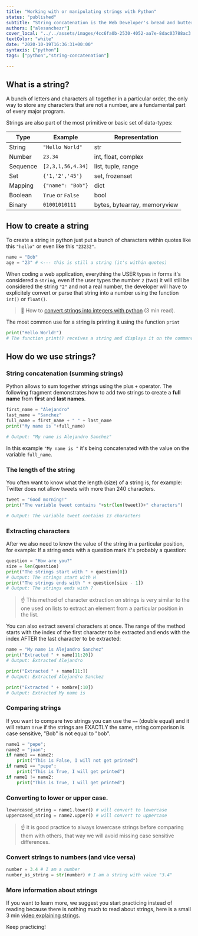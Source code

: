 ```yaml
---
title: "Working with or manipulating strings with Python"
status: "published"
subtitle: "String concatenation is the Web Developer's bread and butter, our job is to concatenate strings to create HTML/CSS documents programmatically"
authors: ["alesanchezr"]
cover_local: "../../assets/images/4cc6fa0b-2530-4052-aa7e-8dac03788ac3.png"
textColor: "white"
date: "2020-10-19T16:36:31+00:00"
syntaxis: ["python"]
tags: ["python","string-concatenation"]

---
```


## What is a string?

A bunch of letters and characters all together in a particular order, the only way to store any characters that are not a number, are a fundamental part of every major program.

Strings are also part of the most primitive or basic set of data-types: 

| Type      | Example           | Representation                |
| ---       | ---               | ---                           |
| String    | `"Hello World"`   | str                           | just characters in a sequence                                 |
| Number    | `23.34`           | int, float, complex           | just numbers                                                  |
| Sequence  | `[2,3,1,56,4.34]` | list, tuple, range            | Iterable list of values with numerical indexes for positions  |
| Set       | `{'1,'2','45'}`   | set, frozenset                | Like Sequence but unordered and with duplicate elements       |
| Mapping   | `{"name": "Bob"}` | dict                          | Like Sequence but indexes are characters intead of incremental numbers |
| Boolean   | `True` or `False` | bool                          | just True or False |
| Binary    | `01001010111`     | bytes, bytearray, memoryview  | Ideal for low level operations                                |

## How to create a string

To create a string in python just put a bunch of characters within quotes like this `"hello"` or even like this `"23232"`.

```python
name = "Bob"
age = "23" # <--- this is still a string (it's within quotes)
```

When coding a web application, everything the USER types in forms it's considered a `string`, even if the user types the number `2` (two) it will still be considered the string `"2"`  and not a real number, the developer will have to explicitely convert or parse that string into a number using the function `int()`  or `float()`.

> :link: How to [convert strings into integers with python](https://guide.freecodecamp.org/python/how-to-convert-strings-into-integers-in-python/) (3 min read).

The most common use for a string is printing it using the function `print`

```python
print("Hello World!")
# The function print() receives a string and displays it on the command line/terminal.
 ```

## How do we use strings?

### String concatenation (summing strings)

Python allows to sum together strings using the plus `+` operator. The following fragment demonstrates how to add two strings to create a **full name** from **first** and **last names**.

```python
first_name = "Alejandro"
last_name = "Sanchez"
full_name = first_name + " " + last_name
print("My name is "+full_name)

# Output: "My name is Alejandro Sanchez"
 ```

In this example `"My name is "` it's being concatenated with the value on the variable `full_name`.

### The length of the string

You often want to know what the length (size) of a string is, for example: Twitter does not allow tweets with more than 240 characters.

```python
tweet = "Good morning!"
print("The variable tweet contains "+str(len(tweet))+" characters")

# Output: The variable tweet contains 13 characters
```


### Extracting characters

After we also need to know the value of the string in a particular position, for example: If a string ends with a question mark it's probably a question:

```python
question = "How are you?"
size = len(question)
print("The strings start with " + question[0])
# Output: The strings start with H
print("The strings ends with " + question[size - 1])
# Output: The strings ends with ?

```

> :point_up: This method of character extraction on strings is very similar to the one used on lists to extract an element from a particular position in the list.   

You can also extract several characters at once. The range of the method starts with the index of the first character to be extracted and ends with the index AFTER the last character to be extracted:

```python
name = "My name is Alejandro Sanchez"
print("Extracted " + name[11:20])
# Output: Extracted Alejandro

print("Extracted " + name[11:])
# Output: Extracted Alejandro Sanchez

print("Extracted " + nombre[:10])
# Output: Extracted My name is 
```

### Comparing strings

If you want to compare two strings you can use the `==`  (double equal) and it will return `True`  if the strings are EXACTLY the same, string comparison is case sensitive, "Bob" is not equal to "bob".

```python
name1 = "pepe";
name2 = "juan";
if name1 == name2:
    print("This is False, I will not get printed")
if name1 == "pepe":
    print("This is True, I will get printed")
if name1 != name2:
    print("This is True, I will get printed")
```

### Converting to lower or upper case.

```python
lowercased_string = name1.lower() # will convert to lowercase
uppercased_string = name2.upper() # will convert to uppercase
```

> :point_up: it is good practice to always lowercase strings before comparing them with others, that way we will avoid missing case sensitive differences.

### Convert strings to numbers (and vice versa)

```python
number = 3.4 # I am a number
number_as_string = str(number) # I am a string with value "3.4"
```

### More information about strings

If you want to learn more, we suggest you start practicing instead of reading because there is nothing much to read about strings, here is a small 3 min [video explaining strings](https://www.youtube.com/watch?v=iAzShkKzpJo). 

Keep practicing!
